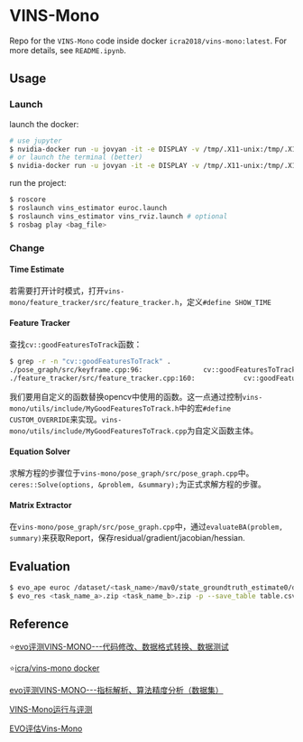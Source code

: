 # VINS-Mono

Repo for the `VINS-Mono` code inside docker `icra2018/vins-mono:latest`. For more details, see `README.ipynb`.

## Usage

### Launch

launch the docker:

```bash
# use jupyter
$ nvidia-docker run -u jovyan -it -e DISPLAY -v /tmp/.X11-unix:/tmp/.X11-unix -v /home/shuyuan-19/dataset/Euroc:/dataset icra2018/vins-mono:v1 jupyter lab --no-browser --ip=0.0.0.0 --NotebookApp.token='' --allow-root
# or launch the terminal (better)
$ nvidia-docker run -u jovyan -it -e DISPLAY -v /tmp/.X11-unix:/tmp/.X11-unix -v /home/shuyuan-19/dataset/Euroc:/dataset icra2018/vins-mono:v1 
```

run the project:

```bash
$ roscore
$ roslaunch vins_estimator euroc.launch
$ roslaunch vins_estimator vins_rviz.launch # optional
$ rosbag play <bag_file>
```

### Change

#### Time Estimate

若需要打开计时模式，打开`vins-mono/feature_tracker/src/feature_tracker.h`，定义`#define SHOW_TIME`

#### Feature Tracker

查找`cv::goodFeaturesToTrack`函数：

```bash
$ grep -r -n "cv::goodFeaturesToTrack" .
./pose_graph/src/keyframe.cpp:96:               cv::goodFeaturesToTrack(image, tmp_pts, 500, 0.01, 10);
./feature_tracker/src/feature_tracker.cpp:160:            cv::goodFeaturesToTrack(forw_img, n_pts, MAX_CNT - forw_pts.size(), 0.01, MIN_DIST, mask); // TODO
```

我们要用自定义的函数替换opencv中使用的函数。这一点通过控制`vins-mono/utils/include/MyGoodFeaturesToTrack.h`中的宏`#define CUSTOM_OVERRIDE`来实现。`vins-mono/utils/include/MyGoodFeaturesToTrack.cpp`为自定义函数主体。

#### Equation Solver

求解方程的步骤位于`vins-mono/pose_graph/src/pose_graph.cpp`中。`ceres::Solve(options, &problem, &summary);`为正式求解方程的步骤。

#### Matrix Extractor

在`vins-mono/pose_graph/src/pose_graph.cpp`中，通过`evaluateBA(problem, summary)`来获取Report，保存residual/gradient/jacobian/hessian.



## Evaluation

```bash
$ evo_ape euroc /dataset/<task_name>/mav0/state_groundtruth_estimate0/data.csv vins_result_loop.txt -va --plot --plot_mode xyz --save_results <task_name>.zip # get the data and visualization
$ evo_res <task_name_a>.zip <task_name_b>.zip -p --save_table table.csv # comparasion
```

## Reference

:star:[evo评测VINS-MONO---代码修改、数据格式转换、数据测试](https://blog.csdn.net/xiaojinger_123/article/details/120141017)

:star:[icra/vins-mono docker](https://hub.docker.com/r/icra2018/vins-mono)

[evo评测VINS-MONO---指标解析、算法精度分析（数据集）](https://blog.csdn.net/xiaojinger_123/article/details/120269185)

[VINS-Mono运行与评测](https://rupingcen.blog.csdn.net/article/details/110485772)

[EVO评估Vins-Mono](https://blog.csdn.net/weixin_41954990/article/details/127845403)
